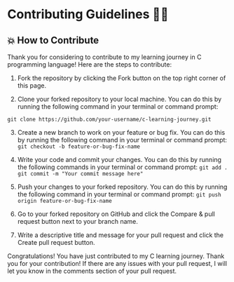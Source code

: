 # Contributing Guidelines 👨‍💻
## 💥 How to Contribute

Thank you for considering to contribute to my learning journey in C programming language! Here are the steps to contribute:

1. Fork the repository by clicking the Fork button on the top right corner of this page.

2. Clone your forked repository to your local machine. You can do this by running the following command in your terminal or command prompt:

`git clone https://github.com/your-username/c-learning-journey.git`

3. Create a new branch to work on your feature or bug fix. You can do this by running the following command in your terminal or command prompt:
`git checkout -b feature-or-bug-fix-name`
4. Write your code and commit your changes. You can do this by running the following commands in your terminal or command prompt:
`git add .`
`git commit -m "Your commit message here"`
5. Push your changes to your forked repository. You can do this by running the following command in your terminal or command prompt:
`git push origin feature-or-bug-fix-name`
6. Go to your forked repository on GitHub and click the Compare & pull request button next to your branch name.

7. Write a descriptive title and message for your pull request and click the Create pull request button.

Congratulations! You have just contributed to my C learning journey. Thank you for your contribution! If there are any issues with your pull request, I will let you know in the comments section of your pull request.

